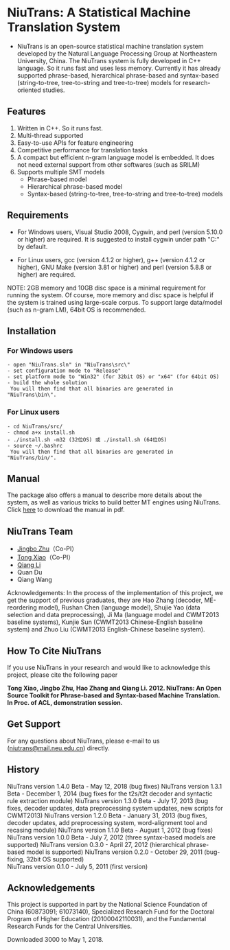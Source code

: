 # NiuTrans: A Statistical Machine Translation System

* NiuTrans is an open-source statistical machine translation system developed by the Natural Language Processing Group at Northeastern University, China. The NiuTrans system is fully developed in C++ language. So it runs fast and uses less memory. Currently it has already supported phrase-based, hierarchical phrase-based and syntax-based (string-to-tree, tree-to-string and tree-to-tree) models for research-oriented studies.

## Features
1. Written in C++. So it runs fast.
2. Multi-thread supported
3. Easy-to-use APIs for feature engineering
4. Competitive performance for translation tasks
5. A compact but efficient n-gram language model is embedded. It does not need external support from other softwares (such as SRILM)
6. Supports multiple SMT models
	* Phrase-based model
	* Hierarchical phrase-based model
	* Syntax-based (string-to-tree, tree-to-string and tree-to-tree) models

## Requirements
* For Windows users, Visual Studio 2008, Cygwin, and perl (version 5.10.0 or higher) are required. It is suggested to install cygwin under path "C:\" by default. 

* For Linux users, gcc (version 4.1.2 or higher), g++ (version 4.1.2 or higher), GNU Make (version 3.81 or higher) and perl (version 5.8.8 or higher) are required.

NOTE: 2GB memory and 10GB disc space is a minimal requirement for running the system. Of course, more memory and disc space is helpful if the system is trained using large-scale corpus. To support large data/model (such as n-gram LM), 64bit OS is recommended. 

## Installation
### For Windows users   
	- open "NiuTrans.sln" in "NiuTrans\src\"
	- set configuration mode to "Release"
	- set platform mode to "Win32" (for 32bit OS) or "x64" (for 64bit OS)
	- build the whole solution
	 You will then find that all binaries are generated in "NiuTrans\bin\".
### For Linux users
    - cd NiuTrans/src/
    - chmod a+x install.sh 
    - ./install.sh -m32 (32位OS) 或 ./install.sh (64位OS)
    - source ~/.bashrc
     You will then find that all binaries are generated in "NiuTrans/bin/".

## Manual

The package also offers a manual to describe more details about the system, as well as various tricks to build better MT engines using NiuTrans. Click [here](http://www.niutrans.com/niutrans/man/niutrans-manual.pdf) to download the manual in pdf.

## NiuTrans Team
* [Jingbo Zhu](http://www.nlplab.com/members/zhujingbo.html)（Co-PI）
* [Tong Xiao](http://www.nlplab.com/members/xiaotong.html)（Co-PI）
* [Qiang Li](http://www.nlplab.com/members/liqiang.html)
* Quan Du
* Qiang Wang

Acknowledgements: In the process of the implementation of this project, we get the support of previous graduates, they are Hao Zhang (decoder, ME-reordering model), Rushan Chen (language model), Shujie Yao (data selection and data preprocessing), Ji Ma (language model and CWMT2013 baseline systems), Kunjie Sun (CWMT2013 Chinese-English baseline system) and Zhuo Liu (CWMT2013 English-Chinese baseline system).

## How To Cite NiuTrans

If you use NiuTrans in your research and would like to acknowledge this project, please cite the following paper

**Tong Xiao, Jingbo Zhu, Hao Zhang and Qiang Li. 2012. NiuTrans: An Open Source Toolkit for Phrase-based and Syntax-based Machine Translation. In Proc. of ACL, demonstration session.**

## Get Support
For any questions about NiuTrans, please e-mail to us (niutrans@mail.neu.edu.cn) directly.

## History
NiuTrans version 1.4.0 Beta - May 12, 2018 (bug fixes)
NiuTrans version 1.3.1 Beta - December 1, 2014 (bug fixes for the t2s/t2t decoder and syntactic rule extraction module)
NiuTrans version 1.3.0 Beta - July 17, 2013 (bug fixes, decoder updates, data preprocessing system updates, new scripts for CWMT2013)
NiuTrans version 1.2.0 Beta - January 31, 2013 (bug fixes, decoder updates, add preprocessing system, word-alignment tool and recasing module)
NiuTrans version 1.1.0 Beta - August 1, 2012 (bug fixes)
NiuTrans version 1.0.0 Beta - July 7, 2012 (three syntax-based models are supported)
NiuTrans version 0.3.0 - April 27, 2012 (hierarchical phrase-based model is supported)
NiuTrans version 0.2.0 - October 29, 2011 (bug-fixing, 32bit OS supported)	
NiuTrans version 0.1.0 - July 5, 2011 (first version)

## Acknowledgements
This project is supported in part by the National Science Foundation of China (60873091; 61073140), Specialized Research Fund for the Doctoral Program of Higher Education (20100042110031), and the Fundamental Research Funds for the Central Universities.

Downloaded 3000 to May 1, 2018. 



